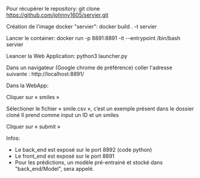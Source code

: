 Pour récupérer le repository:
git clone https://github.com/johnny1605/servier.git


Création de l'image docker "servier":
docker build . -t servier


Lancer le container:
docker run -p 8891:8891 -it --entrypoint /bin/bash servier


Leancer la Web Application:
python3 launcher.py



Dans un navigateur (Google chrome de préférence) coller l'adresse suivante : http://localhost:8891/ 



Dans la WebApp: 

Cliquer sur « smiles »

Sélectioner le fichier « smile.csv », c’est un exemple présent dans le dossier cloné
Il prend comme input un ID et un smiles

Cliquer sur « submit »



Infos:
- Le back_end est exposé sur le port 8892 (code python)
- Le front_end est exposé sur le port 8891
- Pour les prédictions, un modèle pré-entrainé et stocké dans "back_end/Model", sera appelé.